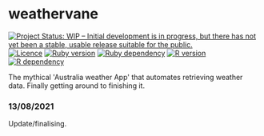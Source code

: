 # weathervane
<!-- badges: start -->
[![Project Status: WIP – Initial development is in progress, but there has not yet been a stable, usable release suitable for the public.](https://www.repostatus.org/badges/latest/wip.svg)](https://www.repostatus.org/#wip)
[![Licence](https://img.shields.io/github/license/mashape/apistatus.svg)](http://choosealicense.com/licenses/mit/)
[![Ruby version](https://img.shields.io/badge/wvane.rb%20version-1.1.0-ef6666.svg)](/weathervane.rb)
[![Ruby dependency](https://img.shields.io/badge/Ruby%3E%3D-2.6.6-ef6666.svg)](https://www.ruby-lang.org/)
[![R version](https://img.shields.io/badge/wvane.R%20version-1.1.0-80b6ff.svg)](/weathervane.R)
[![R dependency](https://img.shields.io/badge/R%3E%3D-4.0.0-80b6ff.svg)](https://cran.r-project.org/)
<!-- badges: end -->

The mythical 'Australia weather App' that automates retrieving weather data. Finally getting around to finishing it.

### 13/08/2021
Update/finalising.
